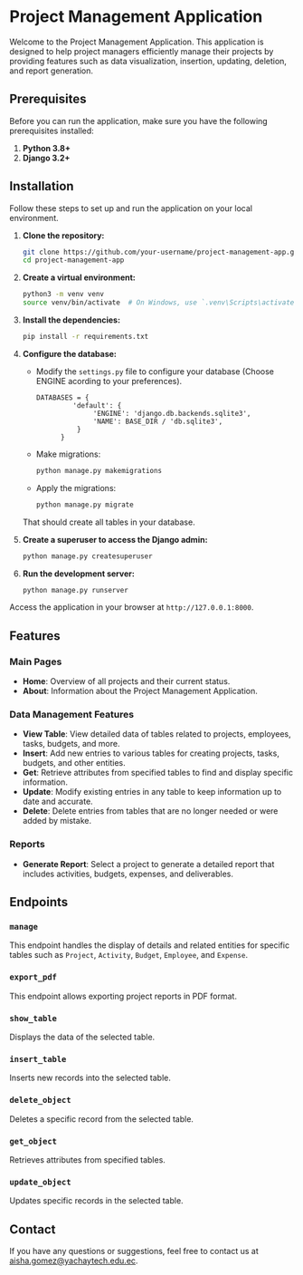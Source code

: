 # Project Management Application

Welcome to the Project Management Application. This application is designed to help project managers efficiently manage their projects by providing features such as data visualization, insertion, updating, deletion, and report generation.

## Prerequisites

Before you can run the application, make sure you have the following prerequisites installed:

1. **Python 3.8+**
2. **Django 3.2+**
   
## Installation

Follow these steps to set up and run the application on your local environment.

1. **Clone the repository:**
    ```sh
    git clone https://github.com/your-username/project-management-app.git
    cd project-management-app
    ```

2. **Create a virtual environment:**
    ```sh
    python3 -m venv venv
    source venv/bin/activate  # On Windows, use `.venv\Scripts\activate`
    ```

3. **Install the dependencies:**
    ```sh
    pip install -r requirements.txt
    ```

4. **Configure the database:**
    - Modify the `settings.py` file to configure your database (Choose ENGINE acording to your preferences).
      ```
      DATABASES = {
               'default': {
                    'ENGINE': 'django.db.backends.sqlite3',
                    'NAME': BASE_DIR / 'db.sqlite3',
                }
            }
      ```
    - Make migrations:
      ```sh
      python manage.py makemigrations
      ```
    - Apply the migrations:
      ```sh
      python manage.py migrate
      ```
    That should create all tables in your database.

5. **Create a superuser to access the Django admin:**
    ```sh
    python manage.py createsuperuser
    ```

6. **Run the development server:**
    ```sh
    python manage.py runserver
    ```

Access the application in your browser at `http://127.0.0.1:8000`.

## Features

### Main Pages

- **Home**: Overview of all projects and their current status.
- **About**: Information about the Project Management Application.

### Data Management Features

- **View Table**: View detailed data of tables related to projects, employees, tasks, budgets, and more.
- **Insert**: Add new entries to various tables for creating projects, tasks, budgets, and other entities.
- **Get**: Retrieve attributes from specified tables to find and display specific information.
- **Update**: Modify existing entries in any table to keep information up to date and accurate.
- **Delete**: Delete entries from tables that are no longer needed or were added by mistake.

### Reports

- **Generate Report**: Select a project to generate a detailed report that includes activities, budgets, expenses, and deliverables.

## Endpoints

### `manage`

This endpoint handles the display of details and related entities for specific tables such as `Project`, `Activity`, `Budget`, `Employee`, and `Expense`.

### `export_pdf`

This endpoint allows exporting project reports in PDF format.

### `show_table`

Displays the data of the selected table.

### `insert_table`

Inserts new records into the selected table.

### `delete_object`

Deletes a specific record from the selected table.

### `get_object`

Retrieves attributes from specified tables.

### `update_object`

Updates specific records in the selected table.

## Contact

If you have any questions or suggestions, feel free to contact us at [aisha.gomez@yachaytech.edu.ec](mailto:aisha.gomez@yachaytech.edu.ec).
